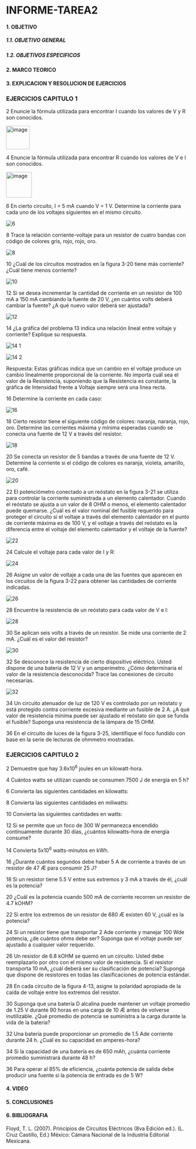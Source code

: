 # INFORME-TAREA2

#### 1. OBJETIVO
##### 1.1. OBJETIVO GENERAL
##### 1.2. OBJETIVOS ESPECIFICOS
#### 2. MARCO TEORICO

#### 3. EXPLICACION Y RESOLUCION DE EJERCICIOS
### EJERCICIOS CAPITULO 1
2 Enuncie la fórmula utilizada para encontrar I cuando los valores de V y R son conocidos.

<img width="64" alt="image" src="https://user-images.githubusercontent.com/105374903/171078254-677b7d2b-6e3a-4e35-a122-c00c2286161c.png">

4 Enuncie la fórmula utilizada para encontrar R cuando los valores de V e I son conocidos.

<img width="70" alt="image" src="https://user-images.githubusercontent.com/105374903/171078210-b9da58b9-1ea1-41eb-8a20-1f3a3771c321.png">

6 En cierto circuito, I = 5 mA cuando V = 1 V. Determine la corriente para cada uno de los voltajes siguientes
en el mismo circuito.

![6](https://user-images.githubusercontent.com/105374903/171079264-98c0f621-8081-4a87-81da-01dbd20b84b3.jpg)

8 Trace la relación corriente-voltaje para un resistor de cuatro bandas con código de colores gris, rojo,
rojo, oro.

![8](https://user-images.githubusercontent.com/105374903/171080164-d918ca42-50da-44ee-baac-88a0a897e292.jpg)

10 ¿Cuál de los circuitos mostrados en la figura 3-20 tiene más corriente? ¿Cuál tiene menos corriente?

![10](https://user-images.githubusercontent.com/105374903/171081669-b52a8af2-cb51-4d72-b918-ba9ea3e5abba.jpg)

12 Si se desea incrementar la cantidad de corriente en un resistor de 100 mA a 150 mA cambiando la fuente
de 20 V, ¿en cuántos volts deberá cambiar la fuente? ¿A qué nuevo valor deberá ser ajustada?

![12](https://user-images.githubusercontent.com/105374903/171082405-8f4b60b2-7fe2-4ed6-a688-401f28b50d79.jpg)

14 ¿La gráfica del problema 13 indica una relación lineal entre voltaje y corriente? Explique su respuesta.

![14 1](https://user-images.githubusercontent.com/105374903/171085266-bb2977b6-afa2-4585-a1f6-63d2cb7002a3.jpg)

![14 2](https://user-images.githubusercontent.com/105374903/171085282-4c0822ad-1ca7-4892-b353-374632c633d6.jpg)

Respuesta: Estas gráficas indica que un cambio en el voltaje produce un cambio linealmente proporcional de la corriente. No importa cuál sea el valor de la Resistencia, suponiendo que la Resistencia es constante, la gráfica de Intensidad frente a Voltaje siempre será una línea recta.

16 Determine la corriente en cada caso:

![16](https://user-images.githubusercontent.com/105374903/171086198-10a3a6e4-160a-4f01-bfc6-7b48e3e94e41.jpg)

18 Cierto resistor tiene el siguiente código de colores: naranja, naranja, rojo, oro. Determine las corrientes
máxima y mínima esperadas cuando se conecta una fuente de 12 V a través del resistor.

![18](https://user-images.githubusercontent.com/105374903/171087443-219e8e71-f9f7-4a2a-984a-75ee7c990acf.jpg)

20 Se conecta un resistor de 5 bandas a través de una fuente de 12 V. Determine la corriente si el código
de colores es naranja, violeta, amarillo, oro, café.

![20](https://user-images.githubusercontent.com/105374903/171087996-8aa16257-eb7b-48f9-a08b-c9d0ed5898e8.jpg)

22 El potenciómetro conectado a un reóstato en la figura 3-21 se utiliza para controlar la corriente suministrada
a un elemento calentador. Cuando el reóstato se ajusta a un valor de 8 OHM o menos, el elemento
calentador puede quemarse. ¿Cuál es el valor nominal del fusible requerido para proteger el circuito
si el voltaje a través del elemento calentador en el punto de corriente máxima es de 100 V, y el voltaje
a través del reóstato es la diferencia entre el voltaje del elemento calentador y el voltaje de la fuente?

![22](https://user-images.githubusercontent.com/105374903/171089038-0b22b9df-f1a4-4aca-b80d-151eb43c2f2f.jpg)

24 Calcule el voltaje para cada valor de I y R:

![24](https://user-images.githubusercontent.com/105374903/171090128-f0a7d186-459a-453d-96b5-d3e008ad0f47.jpg)

26 Asigne un valor de voltaje a cada una de las fuentes que aparecen en los circuitos de la figura 3-22 para
obtener las cantidades de corriente indicadas.

![26](https://user-images.githubusercontent.com/105374903/171202173-750ee15c-9c20-46c9-b4f0-033bc2e15864.jpg)

28 Encuentre la resistencia de un reóstato para cada valor de V e I:

![28](https://user-images.githubusercontent.com/105374903/171198115-2488292a-28eb-400d-b346-6e9b8a5b2e61.jpg)

30 Se aplican seis volts a través de un resistor. Se mide una corriente de 2 mA. ¿Cuál es el valor del resistor?

![30](https://user-images.githubusercontent.com/105374903/171198664-db5c9531-3301-4026-9913-2321b1fae2e2.jpg)

32 Se desconoce la resistencia de cierto dispositivo eléctrico. Usted dispone de una batería de 12 V y un
amperímetro. ¿Cómo determinaría el valor de la resistencia desconocida? Trace las conexiones de circuito
necesarias.

![32](https://user-images.githubusercontent.com/105374903/171280105-9d4b26ac-67a2-4623-ab12-9e79b771dd80.jpg)

34 Un circuito atenuador de luz de 120 V es controlado por un reóstato y está protegido contra corriente
excesiva mediante un fusible de 2 A. ¿A qué valor de resistencia mínima puede ser ajustado el reóstato
sin que se funda el fusible? Suponga una resistencia de la lámpara de 15 OHM.

36 En el circuito de luces de la figura 3-25, identifique el foco fundido con base en la serie de lecturas de
ohmmetro mostradas.

### EJERCICIOS CAPITULO 2

2 Demuestre que hay 3.6x10<sup>6</sup> joules en un kilowatt-hora.

4 Cuántos watts se utilizan cuando se consumen 7500 J de energía en 5 h?

6 Convierta las siguientes cantidades en kilowatts:

8 Convierta las siguientes cantidades en miliwatts:

10 Convierta las siguientes cantidades en watts:

12 Si se permite que un foco de 300 W permanezca encendido continuamente durante 30 días, ¿cuántos
kilowatts-hora de energía consume?

14 Convierta 5x10<sup>6</sup> watts-minutos en kWh.

16 ¿Durante cuántos segundos debe haber 5 A de corriente a través de un resistor de 47 Æ para consumir
25 J?

18 Si un resistor tiene 5.5 V entre sus extremos y 3 mA a través de él, ¿cuál es la potencia?

20 ¿Cuál es la potencia cuando 500 mA de corriente recorren un resistor de 4.7 kOHM?

22 Si entre los extremos de un resistor de 680 Æ existen 60 V, ¿cuál es la potencia?

24 Si un resistor tiene que transportar 2 Ade corriente y manejar 100 Wde potencia, ¿de cuántos ohms debe
ser? Suponga que el voltaje puede ser ajustado a cualquier valor requerido.

26 Un resistor de 6.8 kOHM se quemó en un circuito. Usted debe reemplazarlo por otro con el mismo valor
de resistencia. Si el resistor transporta 10 mA, ¿cuál deberá ser su clasificación de potencia? Suponga
que dispone de resistores en todas las clasificaciones de potencia estándar.

28 En cada circuito de la figura 4-13, asigne la polaridad apropiada de la caída de voltaje entre los extremos
del resistor.

30 Suponga que una batería D alcalina puede mantener un voltaje promedio de 1.25 V durante 90 horas
en una carga de 10 Æ antes de volverse inutilizable. ¿Qué promedio de potencia se suministra a la carga
durante la vida de la batería?

32 Una batería puede proporcionar un promedio de 1.5 Ade corriente durante 24 h. ¿Cuál es su capacidad
en amperes-hora?

34 Si la capacidad de una batería es de 650 mAh, ¿cuánta corriente promedio suministrará durante 48 h?

36 Para operar al 85% de eficiencia, ¿cuánta potencia de salida debe producir una fuente si la potencia de
entrada es de 5 W?


#### 4. VIDEO
#### 5. CONCLUSIONES
#### 6. BIBLIOGRAFIA
Floyd, T. L. (2007). Principios de Circuitos Eléctricos (8va Edición ed.). (L. Cruz Castillo, Ed.) México: Cámara Nacional de la Industria Editorial Mexicana.
